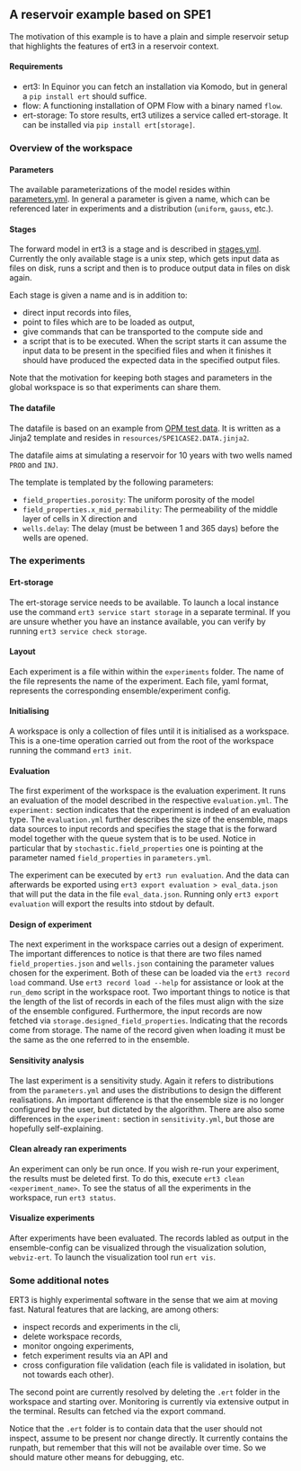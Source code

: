 ## A reservoir example based on SPE1

The motivation of this example is to have a plain and simple reservoir setup
that highlights the features of ert3 in a reservoir context.

#### Requirements

 - ert3: In Equinor you can fetch an installation via Komodo, but
   in general a `pip install ert` should suffice.
 - flow: A functioning installation of OPM Flow with a binary named `flow`.
 - ert-storage: To store results, ert3 utilizes a service called ert-storage.
   It can be installed via `pip install ert[storage]`.

### Overview of the workspace

#### Parameters
The available parameterizations of the model resides within
[parameters.yml](parameters.yml). In general a parameter is given a name,
which can be referenced later in experiments and a distribution (`uniform`,
`gauss`, etc.).

#### Stages
The forward model in ert3 is a stage and is described in
[stages.yml](stages.yml). Currently the only available stage is a unix step,
which gets input data as files on disk, runs a script and then is to produce
output data in files on disk again.

Each stage is given a name and is in addition to:
 - direct input records into files,
 - point to files which are to be loaded as output,
 - give commands that can be transported to the compute side and
 - a script that is to be executed.
When the script starts it can assume the input data to be present in the
specified files and when it finishes it should have produced the expected data
in the specified output files.

Note that the motivation for keeping both stages and parameters in the global workspace
is so that experiments can share them.

#### The datafile
The datafile is based on an example from [OPM test
data](https://github.com/OPM/opm-tests/blob/master/spe1/SPE1CASE2.DATA). It is
written as a Jinja2 template and resides in `resources/SPE1CASE2.DATA.jinja2`.

The datafile aims at simulating a reservoir for 10 years with two wells named
`PROD` and `INJ`.

The template is templated by the following parameters:
 - `field_properties.porosity`: The uniform porosity of the model
 - `field_properties.x_mid_permability`: The permeability of the middle layer of
   cells in X direction and
 - `wells.delay`: The delay (must be between 1 and 365 days) before the wells
   are opened.

### The experiments

#### Ert-storage
The ert-storage service needs to be available. To launch a local instance use the
command `ert3 service start storage` in a separate terminal. If you are unsure
whether you have an instance available, you can verify by running
`ert3 service check storage`.

#### Layout
Each experiment is a file within within the `experiments` folder. The name of
the file represents the name of the experiment. Each file, yaml format, 
represents the corresponding ensemble/experiment config.

#### Initialising
A workspace is only a collection of files until it is initialised as a
workspace. This is a one-time operation carried out from the root of the
workspace running the command `ert3 init`.

#### Evaluation
The first experiment of the workspace is the evaluation experiment. It runs an
evaluation of the model described in the respective `evaluation.yml`. The
`experiment:` section indicates that the experiment is indeed of an evaluation
type. The `evaluation.yml` further describes the size of the ensemble, maps data
sources to input records and specifies the stage that is the forward model
together with the queue system that is to be used. Notice in particular that by
`stochastic.field_properties` one is pointing at the parameter named
`field_properties` in `parameters.yml`.

The experiment can be executed by `ert3 run evaluation`. And the data can
afterwards be exported using `ert3 export evaluation > eval_data.json` that 
will put the data in the file `eval_data.json`. 
Running only `ert3 export evaluation` will export the results into stdout 
by default.

#### Design of experiment
The next experiment in the workspace carries out a design of experiment. The
important differences to notice is that there are two files named
`field_properties.json` and `wells.json` containing the parameter values chosen
for the experiment. Both of these can be loaded via the `ert3 record load`
command. Use `ert3 record load --help` for assistance or look at the `run_demo`
script in the workspace root. Two important things to notice is that the length
of the list of records in each of the files must align with the size of the
ensemble configured. Furthermore, the input records are now fetched via
`storage.designed_field_properties`. Indicating that the records come from
storage. The name of the record given when loading it must be the same as the
one referred to in the ensemble.

#### Sensitivity analysis
The last experiment is a sensitivity study. Again it refers to distributions
from the `parameters.yml` and uses the distributions to design the different
realisations. An important difference is that the ensemble size is no longer
configured by the user, but dictated by the algorithm. There are also some
differences in the `experiment:` section in `sensitivity.yml`, 
but those are hopefully self-explaining.

#### Clean already ran experiments
An experiment can only be run once. If you wish re-run your experiment, the
results must be deleted first. To do this, execute `ert3 clean <experiment_name>`.
To see the status of all the experiments in the workspace, run `ert3 status`.

#### Visualize experiments
After experiments have been evaluated. The records labled as output in the
ensemble-config can be visualized through the visualization solution, `webviz-ert`.
To launch the visualization tool run `ert vis`.

### Some additional notes
ERT3 is highly experimental software in the sense that we aim at moving fast.
Natural features that are lacking, are among others:
 - inspect records and experiments in the cli,
 - delete workspace records,
 - monitor ongoing experiments,
 - fetch experiment results via an API and
 - cross configuration file validation (each file is validated in isolation, but not
   towards each other).

The second point are currently resolved by deleting the `.ert` folder in
the workspace and starting over. Monitoring is currently via extensive output
in the terminal. Results can fetched via the export command.

Notice that the `.ert` folder is to contain data that the user should not
inspect, assume to be present nor change directly. It currently contains the
runpath, but remember that this will not be available over time. So we should
mature other means for debugging, etc.
